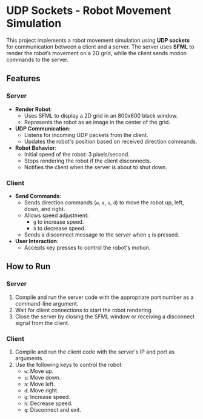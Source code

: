 # UDP Sockets - Robot Movement Simulation

This project implements a robot movement simulation using **UDP sockets** for communication between a client and a server. The server uses **SFML** to render the robot’s movement on a 2D grid, while the client sends motion commands to the server.

## Features
### Server
- **Render Robot**:
  - Uses SFML to display a 2D grid in an 800x600 black window.
  - Represents the robot as an image in the center of the grid.
- **UDP Communication**:
  - Listens for incoming UDP packets from the client.
  - Updates the robot's position based on received direction commands.
- **Robot Behavior**:
  - Initial speed of the robot: 3 pixels/second.
  - Stops rendering the robot if the client disconnects.
  - Notifies the client when the server is about to shut down.

### Client
- **Send Commands**:
  - Sends direction commands (`w`, `a`, `s`, `d`) to move the robot up, left, down, and right.
  - Allows speed adjustment:
    - `g` to increase speed.
    - `h` to decrease speed.
  - Sends a disconnect message to the server when `q` is pressed.
- **User Interaction**:
  - Accepts key presses to control the robot's motion.

## How to Run
### Server
1. Compile and run the server code with the appropriate port number as a command-line argument.
2. Wait for client connections to start the robot rendering.
3. Close the server by closing the SFML window or receiving a disconnect signal from the client.

### Client
1. Compile and run the client code with the server's IP and port as arguments.
2. Use the following keys to control the robot:
   - `w`: Move up.
   - `s`: Move down.
   - `a`: Move left.
   - `d`: Move right.
   - `g`: Increase speed.
   - `h`: Decrease speed.
   - `q`: Disconnect and exit.
